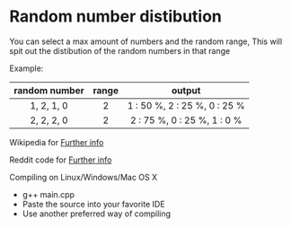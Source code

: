 # Random number distibution
You can select a max amount of numbers and the random range,
This will spit out the distibution of the random numbers in that range

Example:

| random number | range | output |
|  :-:  |  :-:   |  :-:   |
|  1, 2, 1, 0   |    2    | 1 : 50 %, 2 : 25 %, 0 : 25 % |
|  2, 2, 2, 0   |    2    | 2 : 75 %, 0 : 25 %, 1 : 0 % |

Wikipedia for [Further info](https://en.wikipedia.org/wiki/Random_number_generation)

Reddit code for [Further info](https://www.reddit.com/r/dataisbeautiful/comments/809jy3/distribution_of_digits_generated_by_javas_random/)

Compiling on Linux/Windows/Mac OS X
  - g++ main.cpp
  - Paste the source into your favorite IDE
  - Use another preferred way of compiling
